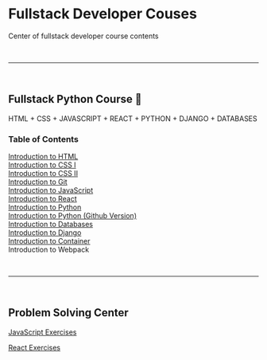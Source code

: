 # Fullstack Developer Couses

Center of fullstack developer course contents

<br><hr><br>

## Fullstack Python Course 🐍

HTML + CSS + JAVASCRIPT + REACT + PYTHON + DJANGO + DATABASES

### Table of Contents

[Introduction to HTML](https://github.com/napatwongchr/intro-to-html)<br>
[Introduction to CSS I](https://drive.google.com/file/d/174yq_A6N0OeZr993eKeyBhAUF3zx-t0e/view?usp=sharing)<br>
[Introduction to CSS II](https://drive.google.com/file/d/1LHmcfTAz4Kqux9AfuC3ExjDyIjyUpkVS/view?usp=sharing)<br>
[Introduction to Git](https://github.com/napatwongchr/intro-to-git)<br>
[Introduction to JavaScript](https://github.com/napatwongchr/intro-to-javascript)<br>
[Introduction to React](https://github.com/napatwongchr/intro-to-react)<br>
[Introduction to Python](https://drive.google.com/file/d/1STv7liCVMSKj-BRPMgojCX3RCN9H_wEs/view?usp=sharing)<br>
[Introduction to Python (Github Version)](https://github.com/napatwongchr/intro-to-python)<br>
[Introduction to Databases](https://github.com/napatwongchr/intro-to-database)<br>
[Introduction to Django](https://github.com/napatwongchr/intro-to-python/blob/main/lessons/getting-start-with-django.md)<br>
[Introduction to Container](https://github.com/napatwongchr/intro-to-container)<br>
Introduction to Webpack

<br><hr><br>

## Problem Solving Center

[JavaScript Exercises](https://github.com/lydiahallie/javascript-questions)

[React Exercises](https://github.com/sudheerj/reactjs-interview-questions)
